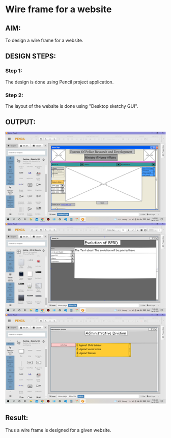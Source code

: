 # Wire frame for a website

## AIM:
To design a wire frame for a website.

## DESIGN STEPS:

### Step 1:
 The design is done using Pencil project application.
### Step 2:
 The layout of the website is done using "Desktop sketchy GUI". 

## OUTPUT:
![github](./Home.png)
![github](./Aboutus.png)
![github](./admin.png)


## Result:
Thus a wire frame is designed for a given website.
